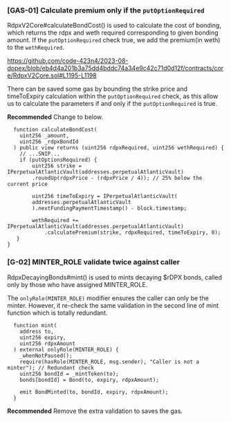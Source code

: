 ### [GAS-01] Calculate premium only if the `putOptionRequired` 
RdpxV2Core#calculateBondCost() is used to calculate the cost of bonding, which returns the rdpx and weth required corresponding to given bonding amount. If the `putOptionRequired` check true, we add the premium(in weth) to the `wethRequired`. 

https://github.com/code-423n4/2023-08-dopex/blob/eb4d4a201b3a75dd4bddc74a34e9c42c71d0d12f/contracts/core/RdpxV2Core.sol#L1195-L1198

There can be saved some gas by bounding the strike price and timeToExpiry calculation within the `putOptionRequired` check, as this allow us to calculate the parameters if and only if the `putOptionRequired` is true.

**Recommended**
Change to below.

```solidity
  function calculateBondCost(
    uint256 _amount,
    uint256 _rdpxBondId
  ) public view returns (uint256 rdpxRequired, uint256 wethRequired) {
    // ...SNIP...
    if (putOptionsRequired) {
        uint256 strike = IPerpetualAtlanticVault(addresses.perpetualAtlanticVault)
        .roundUp(rdpxPrice - (rdpxPrice / 4)); // 25% below the current price

        uint256 timeToExpiry = IPerpetualAtlanticVault(
        addresses.perpetualAtlanticVault
        ).nextFundingPaymentTimestamp() - block.timestamp;
    
        wethRequired += IPerpetualAtlanticVault(addresses.perpetualAtlanticVault)
            .calculatePremium(strike, rdpxRequired, timeToExpiry, 0);
   }
}
```
### [G-02] MINTER_ROLE validate twice against caller

RdpxDecayingBonds#mint() is used to mints decaying $rDPX bonds, called only by those who have assigned MINTER_ROLE. 

The `onlyRole(MINTER_ROLE)` modifier ensures the caller can only be the minter. However, it re-check the same validation in the second line of mint function which is totally redundant. 

```solidity 
  function mint(
    address to,
    uint256 expiry,
    uint256 rdpxAmount
  ) external onlyRole(MINTER_ROLE) {
    _whenNotPaused();
    require(hasRole(MINTER_ROLE, msg.sender), "Caller is not a minter"); // Redundant check
    uint256 bondId = _mintToken(to);
    bonds[bondId] = Bond(to, expiry, rdpxAmount);

    emit BondMinted(to, bondId, expiry, rdpxAmount);
  }
```

**Recommended**
Remove the extra validation to saves the gas. 

